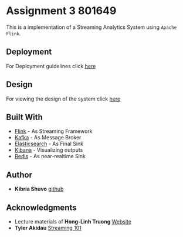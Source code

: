 # Assignment 3 801649

This is a implementation of a Streaming Analytics System using `Apache Flink`. 



## Deployment

For Deployment guidelines click [here](reports/Assignment-3-Deployment.md)

## Design

For viewing the design of the system click [here](reports/Assignment-3-Design.md)

## Built With

* [Flink](https://flink.apache.org/) - As Streaming Framework
* [Kafka](https://kafka.apache.org/) - As Message Broker
* [Elasticsearch](https://www.elastic.co/products/elasticsearch) - As Final Sink
* [Kibana](https://www.elastic.co/products/kibana) - Visualizing outputs
* [Redis](https://redis.io/) - As near-realtime Sink



## Author

* **Kibria Shuvo** [github](https://github.com/kibriashuvo)



## Acknowledgments

* Lecture materials of **Hong-Linh Truong** [Website](https://users.aalto.fi/~truongh4/) 
* **Tyler Akidau** [Streaming 101](https://www.oreilly.com/ideas/the-world-beyond-batch-streaming-101)
